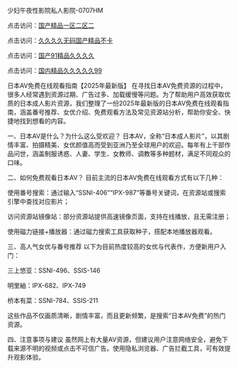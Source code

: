 少妇午夜性影院私人影院-0707HM

点击访问：<a href="https://cfad.pages.dev/">国产精品一区二区二</a>

点击访问：<a href="https://tfda.pages.dev/">久久久久无码国产精品不卡</a>

点击访问：<a href="https://gda-c7m.pages.dev/">国产91精品久久久久</a>

点击访问：<a href="https://rtj-3zo.pages.dev/">国内精品久久久久久99</a>

日本AV免费在线观看指南【2025年最新版】
在寻找日本AV免费资源的过程中，很多人经常遇到资源过期、广告过多、加载缓慢等问题。为了帮助用户高效获取优质的日本成人影片资源，我们整理了一份2025年最新版的日本AV免费在线观看指南，涵盖番号推荐、女优介绍、免费观看方法及常见资源站分析，帮助你安全、快捷地找到想看的内容。

一、日本AV是什么？为什么这么受欢迎？
日本AV，全称“日本成人影片”，以其剧情丰富、拍摄精美、女优颜值高而受到亚洲乃至全球用户的欢迎。每年有上千部作品问世，涵盖制服诱惑、人妻、学生、女教师、调教等多种题材，满足不同观众的口味。

二、如何免费观看日本AV？
目前主流的日本AV免费在线观看方式有以下几种：

使用番号搜索：通过输入“SSNI-406”“IPX-987”等番号关键词，在资源站或搜索引擎中查找对应影片；

访问资源站镜像站：部分资源站提供高速镜像页面，支持在线播放，且无需注册；

使用磁力链接+播放器：通过磁力搜索工具获取种子，搭配本地播放器观看。

三、高人气女优与番号推荐
以下为目前热度较高的女优与代表作，方便新用户入门：

三上悠亚：SSNI-496、SSIS-146

明里紬：IPX-682、IPX-749

桥本有菜：SSNI-784、SSIS-211

这些作品不仅画质清晰，剧情丰富，而且更新频繁，是搜索“日本AV免费”的热门资源。

四、注意事项与建议
虽然网上有大量AV资源，但建议用户注意网络安全，避免下载来源不明的视频或点击不可信广告。使用隐私浏览器、广告拦截工具，可有效提升观影体验。

<span style="display:none;">[Canonical link](）</span>
